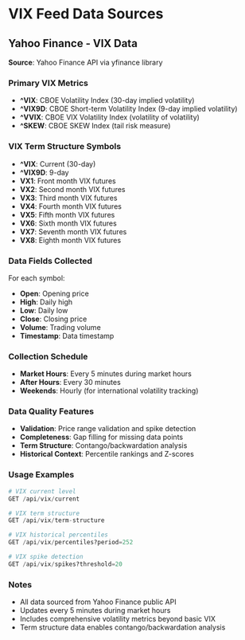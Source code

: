 # VIX Feed Data Sources

## Yahoo Finance - VIX Data
**Source**: Yahoo Finance API via yfinance library

### Primary VIX Metrics
- **^VIX**: CBOE Volatility Index (30-day implied volatility)
- **^VIX9D**: CBOE Short-term Volatility Index (9-day implied volatility)
- **^VVIX**: CBOE VIX Volatility Index (volatility of volatility)
- **^SKEW**: CBOE SKEW Index (tail risk measure)

### VIX Term Structure Symbols
- **^VIX**: Current (30-day)
- **^VIX9D**: 9-day
- **VX1**: Front month VIX futures
- **VX2**: Second month VIX futures
- **VX3**: Third month VIX futures
- **VX4**: Fourth month VIX futures
- **VX5**: Fifth month VIX futures
- **VX6**: Sixth month VIX futures
- **VX7**: Seventh month VIX futures
- **VX8**: Eighth month VIX futures

### Data Fields Collected
For each symbol:
- **Open**: Opening price
- **High**: Daily high
- **Low**: Daily low
- **Close**: Closing price
- **Volume**: Trading volume
- **Timestamp**: Data timestamp

### Collection Schedule
- **Market Hours**: Every 5 minutes during market hours
- **After Hours**: Every 30 minutes
- **Weekends**: Hourly (for international volatility tracking)

### Data Quality Features
- **Validation**: Price range validation and spike detection
- **Completeness**: Gap filling for missing data points
- **Term Structure**: Contango/backwardation analysis
- **Historical Context**: Percentile rankings and Z-scores

### Usage Examples
```python
# VIX current level
GET /api/vix/current

# VIX term structure
GET /api/vix/term-structure

# VIX historical percentiles
GET /api/vix/percentiles?period=252

# VIX spike detection
GET /api/vix/spikes?threshold=20
```

### Notes
- All data sourced from Yahoo Finance public API
- Updates every 5 minutes during market hours
- Includes comprehensive volatility metrics beyond basic VIX
- Term structure data enables contango/backwardation analysis